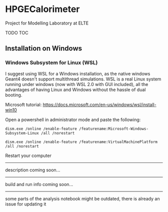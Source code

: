 # HPGECalorimeter
Project for Modelling Laboratory at ELTE

TODO TOC

## Installation on Windows

### Windows Subsystem for Linux (WSL)

I suggest using WSL for a Windows installation, as the native windows Geant4 doesn't support multithread simulations.
WSL is a real Linux system running under windows (now with WSL 2.0 with GUI included), all the advantages of having Linux and Windows without the hassle of dual booting.

Microsoft tutorial: https://docs.microsoft.com/en-us/windows/wsl/install-win10

Open a powershell in administrator mode and paste the following:


`dism.exe /online /enable-feature /featurename:Microsoft-Windows-Subsystem-Linux /all /norestart`


`dism.exe /online /enable-feature /featurename:VirtualMachinePlatform /all /norestart`

Restart your computer


---


description coming soon...

----

build and run info coming soon...

----

some parts of the analysis notebook might be outdated, there is already an issue for updating it

